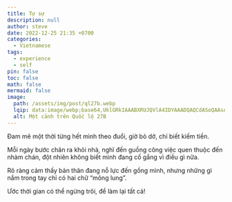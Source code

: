 ```yaml
---
title: Tự sự
description: null
author: steve
date: 2022-12-25 21:35 +0700
categories:
  - Vietnamese
tags:
  - experience
  - self
pin: false
toc: false
math: false
mermaid: false
image:
  path: /assets/img/post/ql27b.webp
  lqip: data:image/webp;base64,UklGRkIAAABXRUJQVlA4IDYAAADQAQCdASoQAAsABUB8JbACdAEJKhC+AAD+022ac+J+8wgtyl+9m8dm3HLqv+DBKliasraAAAA=
  alt: Một cảnh trên Quốc lộ 27B
---
```

Đam mê một thời từng hết mình theo đuổi, giờ bỏ dở, chỉ biết  kiếm tiền.

Mỗi ngày bước chân ra khỏi nhà, nghĩ đến guồng công việc quen thuộc đến nhàm chán, đột nhiên không biết mình đang cố gắng vì điều gì nữa. 

Rõ ràng cảm thấy bản thân đang nỗ lực đến gồng mình, nhưng những gì nắm trong tay chỉ có hai chữ “mông lung”.

Ước thời gian có thể ngừng trôi, để làm lại tất cả!
